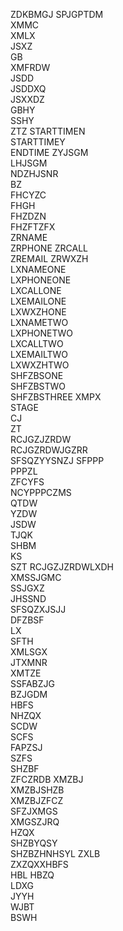 ZDKBMGJ	
SPJGPTDM	
XMMC	
XMLX	
JSXZ	
GB	
XMFRDW	
JSDD	
JSDDXQ	
JSXXDZ	
GBHY	
SSHY	
ZTZ	
STARTTIMEN	
STARTTIMEY	
ENDTIME	
ZYJSGM	
LHJSGM	
NDZHJSNR	
BZ	
FHCYZC	
FHGH	
FHZDZN	
FHZFTZFX	
ZRNAME	
ZRPHONE	
ZRCALL	
ZREMAIL	
ZRWXZH	
LXNAMEONE	
LXPHONEONE	
LXCALLONE	
LXEMAILONE	
LXWXZHONE	
LXNAMETWO	
LXPHONETWO	
LXCALLTWO	
LXEMAILTWO	
LXWXZHTWO	
SHFZBSONE	
SHFZBSTWO	
SHFZBSTHREE	
XMPX	
STAGE	
CJ	
ZT	
RCJGZJZRDW	
RCJGZRDWJGZRR	
SFSQZYYSNZJ	
SFPPP	
PPPZL	
ZFCYFS	
NCYPPPCZMS	
QTDW	
YZDW	
JSDW	
TJQK	
SHBM	
KS	
SZT	
RCJGZJZRDWLXDH	
XMSSJGMC	
SSJGXZ	
JHSSND	
SFSQZXJSJJ	
DFZBSF	
LX	
SFTH	
XMLSGX	
JTXMNR	
XMTZE	
SSFABZJG	
BZJGDM	
HBFS	
NHZQX	
SCDW	
SCFS	
FAPZSJ	
SZFS	
SHZBF	
ZFCZRDB	
XMZBJ	
XMZBJSHZB	
XMZBJZFCZ	
SFZJXMGS	
XMGSZJRQ	
HZQX	
SHZBYQSY	
SHZBZHNHSYL	
ZXLB	
ZXZQXXHBFS	
HBL	
HBZQ	
LDXG	
JYYH	
WJBT	
BSWH	